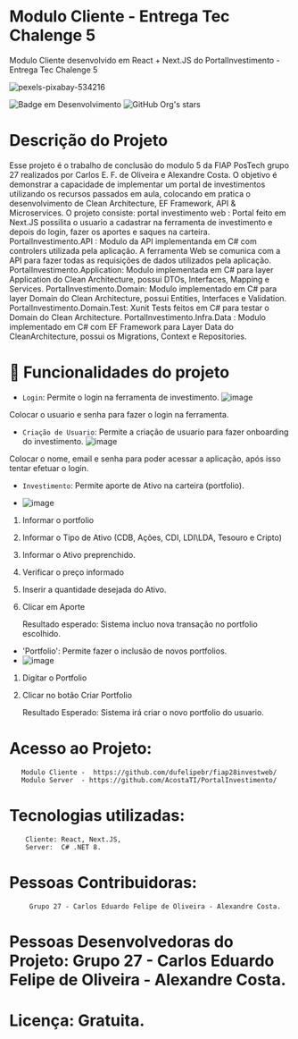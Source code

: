 # Modulo Cliente - Entrega Tec Chalenge 5 
Modulo Cliente desenvolvido em React + Next.JS do PortalInvestimento - Entrega Tec Chalenge 5 

![pexels-pixabay-534216](https://github.com/user-attachments/assets/4cbe0e8e-7614-4a6c-aacd-6b863a31147b)

![Badge em Desenvolvimento](http://img.shields.io/static/v1?label=STATUS&message=Concluido&color=GREEN&style=for-the-badge)
![GitHub Org's stars](https://img.shields.io/github/stars/dufelipebr?style=social)



# Descrição do Projeto

Esse projeto é o trabalho de conclusão do modulo 5 da FIAP PosTech grupo 27 realizados por Carlos E. F. de Oliveira e Alexandre Costa. 
O objetivo é demonstrar a capacidade de implementar um portal de investimentos utilizando os recursos passados em aula, colocando em pratica o desenvolvimento de Clean Architecture, EF Framework, API & Microservices. 
O projeto consiste: 
portal investimento web : Portal feito em Next.JS possilita o usuario a cadastrar na ferramenta de investimento e depois do login, fazer os aportes e saques na carteira. 
PortalInvestimento.API : Modulo da API implementanda em C# com controlers utilizada pela aplicação. A ferramenta Web se comunica com a API para fazer todas as requisições de dados utilizados pela aplicação. 
PortalInvestimento.Application: Modulo implementada em C# para layer Application do Clean Architecture, possui DTOs, Interfaces, Mapping e Services. 
PortalInvestimento.Domain: Modulo implementado em C# para layer Domain do Clean Architecture, possui Entities, Interfaces e Validation. 
PortalInvestimento.Domain.Test: Xunit Tests feitos em C# para testar o Domain do Clean Architecture. 
PortalInvestimento.Infra.Data : Modulo implementado em C# com EF Framework para Layer Data do CleanArchitecture, possui os Migrations, Context e Repositories. 

# :hammer: Funcionalidades do projeto

- `Login`: Permite o login na ferramenta de investimento.
![image](https://github.com/user-attachments/assets/5ffd5de4-4b41-4882-84bb-1b4d2890250b)

Colocar o usuario e senha para fazer o login na ferramenta. 

- `Criação de Usuario`: Permite a criação de usuario para fazer onboarding do investimento.
![image](https://github.com/user-attachments/assets/934a0388-7190-4767-a48e-2f8a97d9a1a5)

Colocar o nome, email e senha para poder acessar a aplicação, após isso tentar efetuar o login. 
  
- `Investimento`: Permite aporte de Ativo na carteira (portfolio).

- ![image](https://github.com/user-attachments/assets/0fee9bb4-a51d-4441-9646-e716c5ed9d1a)

1) Informar o portfolio
2) Informar o Tipo de Ativo (CDB, Ações, CDI, LDI\LDA, Tesouro e Cripto)
3) Informar o Ativo preprenchido.
4) Verificar o preço informado
5) Inserir a quantidade desejada do Ativo.
6) Clicar em Aporte

   Resultado esperado: Sistema incluo nova transação no portfolio escolhido.
      
- 'Portfolio': Permite fazer o inclusão de novos portfolios.
- ![image](https://github.com/user-attachments/assets/63d935ee-496a-4de5-9b92-8ad0c4d8c020)

1) Digitar o Portfolio
2) Clicar no botão Criar Portfolio

   Resultado Esperado: Sistema irá criar o novo portfolio do usuario. 

# Acesso ao Projeto:

       Modulo Cliente -  https://github.com/dufelipebr/fiap28investweb/
       Modulo Server  - https://github.com/AcostaTI/PortalInvestimento/
  
# Tecnologias utilizadas:

        Cliente: React, Next.JS,
        Server:  C# .NET 8.
  
# Pessoas Contribuidoras:

         Grupo 27 - Carlos Eduardo Felipe de Oliveira - Alexandre Costa.
  
# Pessoas Desenvolvedoras do Projeto: Grupo 27 - Carlos Eduardo Felipe de Oliveira - Alexandre Costa.
# Licença: Gratuita. 


